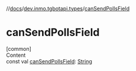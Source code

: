 //[docs](../../index.md)/[dev.inmo.tgbotapi.types](index.md)/[canSendPollsField](can-send-polls-field.md)



# canSendPollsField  
[common]  
Content  
const val [canSendPollsField](can-send-polls-field.md): [String](https://kotlinlang.org/api/latest/jvm/stdlib/kotlin/-string/index.html)  




